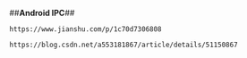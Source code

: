 ##**Android IPC**##
```
https://www.jianshu.com/p/1c70d7306808

https://blog.csdn.net/a553181867/article/details/51150867

```